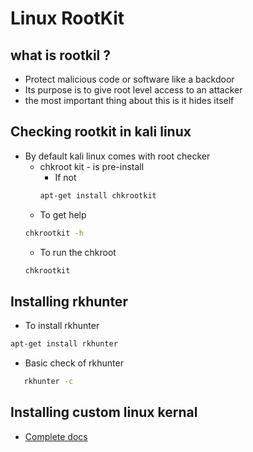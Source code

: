 # Linux RootKit
## what is rootkil ?
 - Protect malicious code or software like a backdoor
 -  Its purpose is to give root level access to an attacker 
 -  the most important thing about this is it  hides itself 
 
## Checking rootkit in kali linux 
- By default kali linux comes with root checker 
    - chkroot kit - is pre-install 
      - If not 
      ```bash 
      apt-get install chkrootkit
      ```
    - To get help  
    ```bash 
    chkrootkit -h 
    ```
    - To run the chkroot 
    ```bash 
    chkrootkit 
    ```
 ## Installing rkhunter
 
- To install rkhunter
```bash
apt-get install rkhunter
```
   - Basic check of rkhunter
   ```bash
      rkhunter -c
```
## Installing custom linux kernal 
 - [Complete docs](https://github.com/b-khan7276/Linux-Rootkit-Red-Blue-Teams/blob/main/01_installing_Custon_linux_kernal.md)

